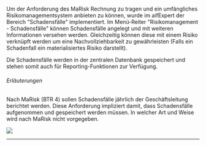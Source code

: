 Um der Anforderung des MaRisk Rechnung zu tragen und ein umfängliches Risikomanagementsystem anbieten zu können, wurde im aifExpert der Bereich "Schadensfälle" implementiert. Im Menü-Reiter "Risikomanagement - Schadensfälle" können Schadensfälle angelegt  und mit weiteren Informationen versehen werden. Gleichzeitig können diese mit einem Risiko verknüpft werden um eine Nachvollziehbarkeit zu gewährleisten (Falls ein Schadenfall ein materialisiertes Risiko darstellt). 

Die Schadensfälle werden in der zentralen Datenbank gespeichert und stehen somit auch für Reporting-Funktionen zur Verfügung.

###### Erläuterungen
Nach MaRisk (BTR 4) sollen Schadensfälle jährlich der Geschäftsleitung berichtet werden. Diese Anforderung impliziert damit, dass Schadensfälle aufgenommen und gespeichert werden müssen. In welcher Art und Weise wird nach MaRisk nicht vorgegeben. 

![](http://xpecto.github.io/docs/aifExpert/aifExpert_Risiko17.png)

----------
